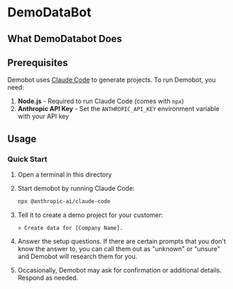 # DemoDataBot

## What DemoDatabot Does

## Prerequisites

Demobot uses [Claude Code](https://www.anthropic.com/claude-code) to generate projects. To run Demobot, you need:

1.  **Node.js** - Required to run Claude Code (comes with `npx`)
2.  **Anthropic API Key** - Set the `ANTHROPIC_API_KEY` environment variable with your API key

## Usage

### Quick Start

1.  Open a terminal in this directory

2.  Start demobot by running Claude Code:

    ``` bash
    npx @anthropic-ai/claude-code
    ```

3.  Tell it to create a demo project for your customer:

    ```         
    > Create data for [Company Name].
    ```

4.  Answer the setup questions. If there are certain prompts that you don't know the answer to, you can call them out as "unknown" or "unsure" and Demobot will research them for you.

5.  Occasionally, Demobot may ask for confirmation or additional details. Respond as needed.